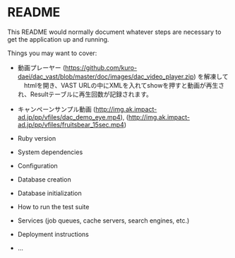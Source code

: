 # README

This README would normally document whatever steps are necessary to get the
application up and running.

Things you may want to cover:

* 動画プレーヤー (https://github.com/kuro-daei/dac_vast/blob/master/doc/images/dac_video_player.zip) を解凍して
　htmlを開き、VAST URLの中にXMLを入れてshowを押すと動画が再生され、Resultテーブルに再生回数が記録されます。

* キャンペーンサンプル動画 (http://img.ak.impact-ad.jp/pp/vfiles/dac_demo_eye.mp4), (http://img.ak.impact-ad.jp/pp/vfiles/fruitsbear_15sec.mp4)

* Ruby version

* System dependencies

* Configuration

* Database creation

* Database initialization

* How to run the test suite

* Services (job queues, cache servers, search engines, etc.)

* Deployment instructions

* ...
